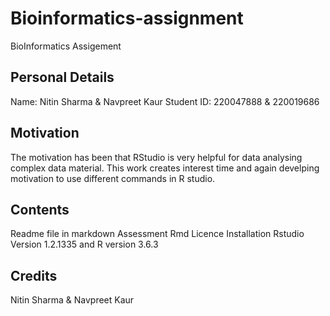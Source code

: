 # Bioinformatics-assignment
BioInformatics Assigement

## Personal Details
Name: Nitin Sharma & Navpreet Kaur
Student ID: 220047888 & 220019686

## Motivation
The motivation has been that RStudio is very helpful for data analysing complex data material. This work creates interest time and again develping motivation to use different commands in R studio. 


## Contents
Readme file in markdown
Assessment Rmd
Licence
Installation
Rstudio Version 1.2.1335 and R version 3.6.3

## Credits
Nitin Sharma & Navpreet Kaur


